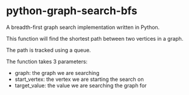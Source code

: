 # python-graph-search-bfs

A breadth-first graph search implementation written in Python.

This function will find the shortest path between two vertices in a graph.

The path is tracked using a queue.

The function takes 3 parameters:

* graph: the graph we are searching
* start_vertex: the vertex we are starting the search on
* target_value: the value we are searching the graph for
